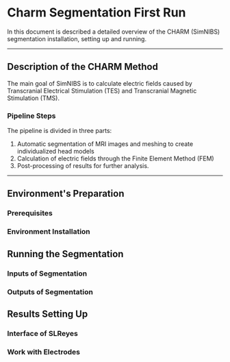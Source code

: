 # Charm Segmentation First Run

In this document is described a detailed overview of the CHARM (SimNIBS) segmentation installation, setting up and running.

---

## Description of the CHARM Method

The main goal of SimNIBS is to calculate electric fields caused by Transcranial Electrical Stimulation (TES) and Transcranial Magnetic Stimulation (TMS).

### Pipeline Steps

The pipeline is divided in three parts:

1. Automatic segmentation of MRI images and meshing to create individualized head models
2. Calculation of electric fields through the Finite Element Method (FEM)
3. Post-processing of results for further analysis.

---

## Environment's Preparation
### Prerequisites
### Environment Installation
## Running the Segmentation
### Inputs of Segmentation
### Outputs of Segmentation
## Results Setting Up
### Interface of SLReyes
### Work with Electrodes
